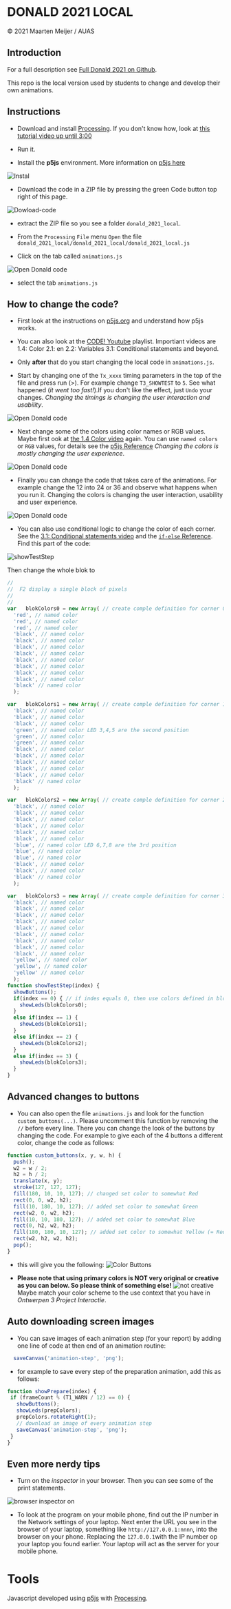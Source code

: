 # DONALD 2021 LOCAL

&copy; 2021 Maarten Meijer / AUAS

## Introduction

For a full description see [Full Donald 2021 on Github](https://github.com/mjmeijer/donald_2021).

This repo is the local version used by students to change and develop their own animations.

## Instructions

 - Download and install [Processing](https://processing.org). If you don't know how, look at [this tutorial video up until 3:00](https://youtu.be/w7C3kgRIlW8)

 - Run it.


 - Install the **p5js** environment. More information on [p5js here](https://p5js.org)

 ![Instal](docs/p5js-1.png)

 - Download the code in a ZIP file by pressing the green Code button top right of this page.

 ![Dowload-code](docs/download-code.png)

 - extract the ZIP file so you see a folder `donald_2021_local`.

 - From the `Processing` `File` menu `Open` the file `donald_2021_local/donald_2021_local/donald_2021_local.js`

 - Click on the tab called `animations.js`

 ![Open Donald code](docs/p5js-2.png)

 - select the tab `animations.js`

## How to change the code?

  - First look at the instructions on [p5js.org](https://p5js.org/learn/) and understand how p5js works.

  - You can also look at the [CODE! Youtube](https://youtube.com/playlist?list=PLRqwX-V7Uu6Zy51Q-x9tMWIv9cueOFTFA) playlist. Importiant videos are 1.4: Color 2.1: en 2.2: Variables 3.1: Conditional statements and beyond.

  - Only **after** that do you start changing the local code in `animations.js`.

  - Start by changing one of the `Tx_xxxx` timing parameters in the top of the file and press run (>). For example change `T3_SHOWTEST` to `5`. See what happened (_it went too fast!_).If you don't like the effect, just `Undo` your changes. _Changing the timings is changing the user interaction and usability_.

  ![Open Donald code](docs/p5js-3.png)

  - Next change some of the colors using color names or RGB values.   Maybe first ook at [the 1.4 Color video](https://youtu.be/riiJTF5-N7c) again. You can use `named colors` or `RGB` values, for details see the [p5js Reference](https://p5js.org/reference/) _Changing the colors is mostly changing the user experience_.

  ![Open Donald code](docs/p5js-4.png)

 - Finally you can change the code that takes care of the animations. For example change the 12 into 24 or 36 and observe what happens when you run it. Changing the colors is changing the user interaction, usability and user experience.

  ![Open Donald code](docs/p5js-5.png)

  - You can also use conditional logic to change the color of each corner. See the [3.1: Conditional statements video](https://youtu.be/1Osb_iGDdjk) and the [`if-else` Reference](https://p5js.org/reference/#/p5/if-else). Find this part of the code:

  ![showTestStep](docs/showTestStep.png)

  Then change the whole blok to
```js
//
//  F2 display a single block of pixels
//
//
var   blokColors0 = new Array( // create comple definition for corner 0
  'red', // named color
  'red', // named color
  'red', // named color
  'black', // named color
  'black', // named color
  'black', // named color
  'black', // named color
  'black', // named color
  'black', // named color
  'black', // named color
  'black', // named color
  'black' // named color
  );

var   blokColors1 = new Array( // create comple definition for corner 1
  'black', // named color
  'black', // named color
  'black', // named color
  'green', // named color LED 3,4,5 are the second position
  'green', // named color
  'green', // named color
  'black', // named color
  'black', // named color
  'black', // named color
  'black', // named color
  'black', // named color
  'black' // named color
  );

var   blokColors2 = new Array( // create comple definition for corner 2
  'black', // named color
  'black', // named color
  'black', // named color
  'black', // named color
  'black', // named color
  'black', // named color
  'blue', // named color LED 6,7,8 are the 3rd position
  'blue', // named color
  'blue', // named color
  'black', // named color
  'black', // named color
  'black' // named color
  );

var   blokColors3 = new Array( // create comple definition for corner 3
  'black', // named color
  'black', // named color
  'black', // named color
  'black', // named color
  'black', // named color
  'black', // named color
  'black', // named color
  'black', // named color
  'black', // named color
  'yellow', // named color
  'yellow', // named color
  'yellow' // named color
  );
function showTestStep(index) {
  showButtons();
  if(index == 0) { // if indes equals 0, then use colors defined in blokColors0
    showLeds(blokColors0);
  }
  else if(index == 1) {
    showLeds(blokColors1);
  }
  else if(index == 2) {
    showLeds(blokColors2);
  }
  else if(index == 3) {
    showLeds(blokColors3);
  }
}

```

## Advanced changes to buttons

 - You can also open the file `animations.js` and look for the function `custom_buttons(...)`. Please uncomment this function by removing the `//` before every line. There you can change the look of the buttons by changing the code. For example to give each of the 4 buttons a different color, change the code as follows:
```js
function custom_buttons(x, y, w, h) {
  push();
  w2 = w / 2;
  h2 = h / 2;
  translate(x, y);
  stroke(127, 127, 127);
  fill(180, 10, 10, 127); // changed set color to somewhat Red
  rect(0, 0, w2, h2);
  fill(10, 180, 10, 127); // added set color to somewhat Green
  rect(w2, 0, w2, h2);
  fill(10, 10, 180, 127); // added set color to somewhat Blue
  rect(0, h2, w2, h2);
  fill(180, 180, 10, 127); // added set color to somewhat Yellow (= Red + Green)
  rect(w2, h2, w2, h2);
  pop();
}
```
 - this will give you the following:
  ![Color Buttons](docs/color-buttons.png)

  - **Please note that using primary colors is NOT very original or creative as you can below. So please think of something else!**
  ![not creative](docs/not-original.jpg)
  Maybe match your color scheme to the use context that you have in _Ontwerpen 3 Project Interactie_.

## Auto downloading screen images

 - You can save images of each animation step (for your report) by adding one line of code at then end of an animation routine:
```js
  saveCanvas('animation-step', 'png');
```
 - for example to save every step of the preparation animation, add this as follows:
 ```js
 function showPrepare(index) {
  if (frameCount % (T1_WARN / 12) == 0) {
    showButtons();
    showLeds(prepColors);
    prepColors.rotateRight(1);
    // download an image of every animation step
    saveCanvas('animation-step', 'png');
  }
}
 ```

## Even more nerdy tips

  - Turn on the _inspector_ in your browser. Then you can see some of the print statements.

  ![browser inspector on](docs/browser-inspector.png)

  - To look at the program on your mobile phone, find out the IP number in the Network settings of your laptop.
   Next enter the URL you see in the browser of your laptop, something like `http://127.0.0.1:nnnn`, into the browser on your phone. Replacing the `127.0.0.1`with the IP number op your laptop you found earlier. Your laptop will act as the server for your mobile phone.

# Tools

  Javascript developed using [p5js](https://p5js.org) with [Processing](https://processing.org).
